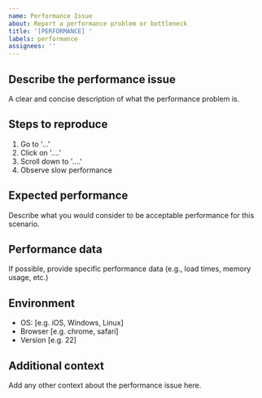 ```yaml
---
name: Performance Issue
about: Report a performance problem or bottleneck
title: '[PERFORMANCE] '
labels: performance
assignees: ''
---
```


## Describe the performance issue

A clear and concise description of what the performance problem is.

## Steps to reproduce

1. Go to '...'
2. Click on '....'
3. Scroll down to '....'
4. Observe slow performance

## Expected performance

Describe what you would consider to be acceptable performance for this scenario.

## Performance data

If possible, provide specific performance data (e.g., load times, memory usage, etc.)

## Environment

- OS: [e.g. iOS, Windows, Linux]
- Browser [e.g. chrome, safari]
- Version [e.g. 22]

## Additional context

Add any other context about the performance issue here.
